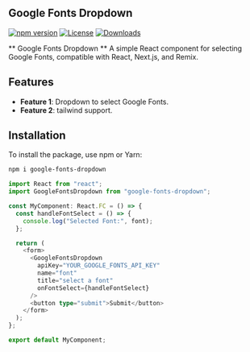 ## Google Fonts Dropdown

[![npm version](https://badge.fury.io/js/google-fonts-dropdown.svg)](https://badge.fury.io/js/google-fonts-dropdown.svg)
[![License](https://img.shields.io/npm/l/google-fonts-dropdown.svg)](https://www.npmjs.com/package/google-fonts-dropdown)
[![Downloads](https://img.shields.io/npm/dt/google-fonts-dropdown.svg)](https://www.npmjs.com/package/google-fonts-dropdown)

** Google Fonts Dropdown ** A simple React component for selecting Google Fonts, compatible with React, Next.js, and Remix.

## Features

- **Feature 1**: Dropdown to select Google Fonts.
- **Feature 2**: tailwind support.

## Installation

To install the package, use npm or Yarn:

```bash
npm i google-fonts-dropdown
```

```typescript
import React from "react";
import GoogleFontsDropdown from "google-fonts-dropdown";

const MyComponent: React.FC = () => {
  const handleFontSelect = () => {
    console.log("Selected Font:", font);
  };

  return (
    <form>
      <GoogleFontsDropdown
        apiKey="YOUR_GOOGLE_FONTS_API_KEY"
        name="font"
        title="select a font"
        onFontSelect={handleFontSelect}
      />
      <button type="submit">Submit</button>
    </form>
  );
};

export default MyComponent;
```
